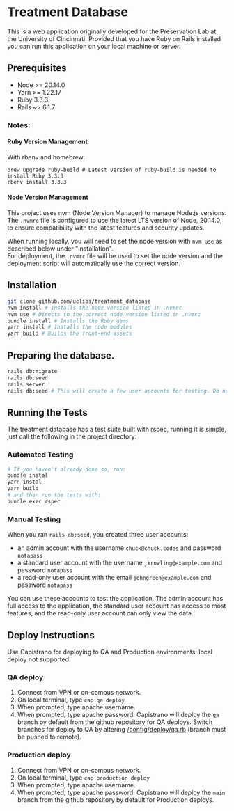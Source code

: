 # Treatment Database

This is a web application originally developed for the Preservation Lab at the University of Cincinnati. Provided that you have Ruby on Rails installed you can run this application on your local machine or server.

## Prerequisites

- Node >= 20.14.0
- Yarn >= 1.22.17
- Ruby 3.3.3
- Rails ~> 6.1.7

### Notes:

#### Ruby Version Management
With rbenv and homebrew:
```
brew upgrade ruby-build # Latest version of ruby-build is needed to install Ruby 3.3.3
rbenv install 3.3.3
```

#### Node Version Management

This project uses nvm (Node Version Manager) to manage Node.js versions. The `.nvmrc` file is configured to use the
latest LTS version of Node, 20.14.0, to ensure compatibility with the latest features and security updates.

When running locally, you will need to set the node version with `nvm use` as described below under "Installation".  
For deployment, the `.nvmrc` file will be used to set the node version and the deployment script will automatically
use the correct version.

## Installation

```bash
git clone github.com/uclibs/treatment_database
nvm install # Installs the node version listed in .nvmrc
nvm use # Directs to the correct node version listed in .nvmrc
bundle install # Installs the Ruby gems
yarn install # Installs the node modules
yarn build # Builds the front-end assets
```

## Preparing the database.

```bash
rails db:migrate
rails db:seed
rails server
rails db:seed # This will create a few user accounts for testing. Do not run this in production.
```
## Running the Tests

The treatment database has a test suite built with rspec, running it is simple, just call the following in the project directory:

### Automated Testing
```bash
# If you haven't already done so, run:
bundle instal
yarn instal
yarn build
# and then run the tests with:
bundle exec rspec
```

### Manual Testing
When you ran `rails db:seed`, you created three user accounts:
- an admin account with the username `chuck@chuck.codes` and password `notapass`
- a standard user account with the username `jkrowling@example.com` and password `notapass`
- a read-only user account with the email `johngreen@example.com` and password `notapass`

You can use these accounts to test the application. The admin account has full access to the application, the standard
user account has access to most features, and the read-only user account can only view the data.

## Deploy Instructions
Use Capistrano for deploying to QA and Production environments; local deploy not supported.
### QA deploy
1. Connect from VPN or on-campus network.
1. On local terminal, type `cap qa deploy`
1. When prompted, type apache username.
1. When prompted, type apache password.
   Capistrano will deploy the `qa` branch by default from the github repository for QA deploys. Switch branches for deploy to QA by altering [/config/deploy/qa.rb](https://github.com/uclibs/treatment_database/blob/qa/config/deploy/qa.rb#L5) (branch must be pushed to remote).
### Production deploy
1. Connect from VPN or on-campus network.
1. On local terminal, type `cap production deploy`
1. When prompted, type apache username.
1. When prompted, type apache password.
   Capistrano will deploy the `main` branch from the github repository by default for Production deploys.
